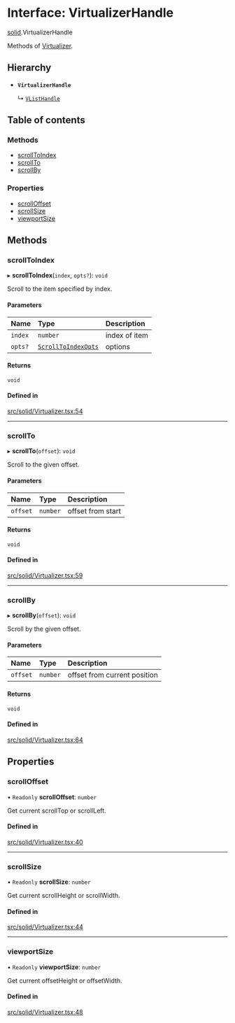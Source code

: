 # Interface: VirtualizerHandle

[solid](../modules/solid.md).VirtualizerHandle

Methods of [Virtualizer](../modules/solid.md#virtualizer).

## Hierarchy

- **`VirtualizerHandle`**

  ↳ [`VListHandle`](solid.VListHandle.md)

## Table of contents

### Methods

- [scrollToIndex](solid.VirtualizerHandle.md#scrolltoindex)
- [scrollTo](solid.VirtualizerHandle.md#scrollto)
- [scrollBy](solid.VirtualizerHandle.md#scrollby)

### Properties

- [scrollOffset](solid.VirtualizerHandle.md#scrolloffset)
- [scrollSize](solid.VirtualizerHandle.md#scrollsize)
- [viewportSize](solid.VirtualizerHandle.md#viewportsize)

## Methods

### scrollToIndex

▸ **scrollToIndex**(`index`, `opts?`): `void`

Scroll to the item specified by index.

#### Parameters

| Name | Type | Description |
| :------ | :------ | :------ |
| `index` | `number` | index of item |
| `opts?` | [`ScrollToIndexOpts`](react.ScrollToIndexOpts.md) | options |

#### Returns

`void`

#### Defined in

[src/solid/Virtualizer.tsx:54](https://github.com/inokawa/virtua/blob/12562528/src/solid/Virtualizer.tsx#L54)

___

### scrollTo

▸ **scrollTo**(`offset`): `void`

Scroll to the given offset.

#### Parameters

| Name | Type | Description |
| :------ | :------ | :------ |
| `offset` | `number` | offset from start |

#### Returns

`void`

#### Defined in

[src/solid/Virtualizer.tsx:59](https://github.com/inokawa/virtua/blob/12562528/src/solid/Virtualizer.tsx#L59)

___

### scrollBy

▸ **scrollBy**(`offset`): `void`

Scroll by the given offset.

#### Parameters

| Name | Type | Description |
| :------ | :------ | :------ |
| `offset` | `number` | offset from current position |

#### Returns

`void`

#### Defined in

[src/solid/Virtualizer.tsx:64](https://github.com/inokawa/virtua/blob/12562528/src/solid/Virtualizer.tsx#L64)

## Properties

### scrollOffset

• `Readonly` **scrollOffset**: `number`

Get current scrollTop or scrollLeft.

#### Defined in

[src/solid/Virtualizer.tsx:40](https://github.com/inokawa/virtua/blob/12562528/src/solid/Virtualizer.tsx#L40)

___

### scrollSize

• `Readonly` **scrollSize**: `number`

Get current scrollHeight or scrollWidth.

#### Defined in

[src/solid/Virtualizer.tsx:44](https://github.com/inokawa/virtua/blob/12562528/src/solid/Virtualizer.tsx#L44)

___

### viewportSize

• `Readonly` **viewportSize**: `number`

Get current offsetHeight or offsetWidth.

#### Defined in

[src/solid/Virtualizer.tsx:48](https://github.com/inokawa/virtua/blob/12562528/src/solid/Virtualizer.tsx#L48)
